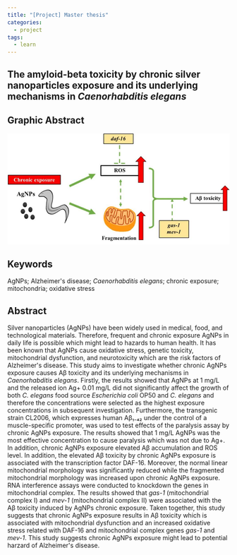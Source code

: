 ```yaml
---
title: "[Project] Master thesis"
categories:
  - project
tags:
  - learn
---
```

## The amyloid-beta toxicity by chronic silver nanoparticles exposure and its underlying mechanisms in *Caenorhabditis elegans*

## Graphic Abstract
![](/assets/images/master_thesis_2.png)

## Keywords 
AgNPs; Alzheimer's disease; *Caenorhabditis elegans*; chronic exposure; mitochondria; oxidative stress

## Abstract
Silver nanoparticles (AgNPs) have been widely used in medical, food, and technological materials. Therefore, frequent and chronic exposure AgNPs in daily life is possible which might lead to hazards to human health. It has been known that AgNPs cause oxidative stress, genetic toxicity, mitochondrial dysfunction, and neurotoxicity which are the risk factors of Alzheimer's disease. This study aims to investigate whether chronic AgNPs exposure causes Aβ toxicity and its underlying mechanisms in *Caenorhabditis elegans*. Firstly, the results showed that AgNPs at 1 mg/L and the released ion Ag+ 0.01 mg/L did not significantly affect the growth of both *C. elegans* food source *Escherichia coli* OP50 and *C. elegans* and therefore the concentrations were selected as the highest exposure concentrations in subsequent investigation. Furthermore, the transgenic strain CL2006, which expresses human Aβ₁₋₄₂ under the control of a muscle-specific promoter, was used to test effects of the paralysis assay by chronic AgNPs exposure. The results showed that 1 mg/L AgNPs was the most effective concentration to cause paralysis which was not due to Ag+. In addition, chronic AgNPs exposure elevated Aβ accumulation and ROS level. In addition, the elevated Aβ toxicity by chronic AgNPs exposure is associated with the transcription factor DAF-16. Moreover, the normal linear mitochondrial morphology was significantly reduced while the fragmented mitochondrial morphology was increased upon chronic AgNPs exposure. RNA interference assays were conducted to knockdown the genes in mitochondrial complex. The results showed that *gas-1* (mitochondrial complex I) and *mev-1* (mitochondrial complex II) were associated with the Aβ toxicity induced by AgNPs chronic exposure. Taken together, this study suggests that chronic AgNPs exposure results in Aβ toxicity which is associated with mitochondrial dysfunction and an increased oxidative stress related with DAF-16 and mitochondrial complex genes *gas-1* and *mev-1*. This study suggests chronic AgNPs exposure might lead to potential harzard of Alzheimer's disease.




